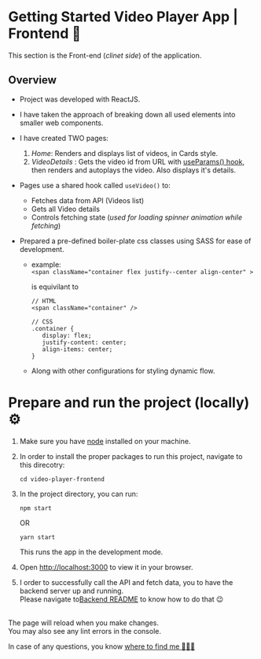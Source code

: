 # Getting Started Video Player App | Frontend 🚀

This section is the Front-end (_clinet side_) of the application.

## Overview

- Project was developed with ReactJS.

- I have taken the approach of breaking down all used elements into smaller web components.

- I have created TWO pages:
  1.  _Home_: Renders and displays list of videos, in Cards style.
  2.  _VideoDetails_ : Gets the video id from URL with [useParams() hook](https://v5.reactrouter.com/web/api/Hooks/useparams), then renders and autoplays the video. Also displays it's details.
- Pages use a shared hook called `useVideo()` to:

  - Fetches data from API (Videos list)
  - Gets all Video details
  - Controls fetching state (_used for loading spinner animation while fetching_)

- Prepared a pre-defined boiler-plate css classes using SASS for ease of development.

  - example: \
     `<span className="container flex justify--center align-center" >`

    is equivilant to

    ```
    // HTML
    <span className="container" />

    // CSS
    .container {
       display: flex;
       justify-content: center;
       align-items: center;
    }
    ```

  - Along with other configurations for styling dynamic flow.

# Prepare and run the project (locally) ⚙️

1. Make sure you have [node](https://nodejs.org/en/) installed on your machine.

2. In order to install the proper packages to run this project, navigate to this direcotry:

   ```
   cd video-player-frontend
   ```

3. In the project directory, you can run:

   ```
   npm start
   ```

   OR

   ```
   yarn start
   ```

   This runs the app in the development mode.

4. Open [http://localhost:3000](http://localhost:3000) to view it in your browser.

5. I order to successfully call the API and fetch data, you to have the backend server up and running.\
   Please navigate to[Backend README](https://github.com/yasserzakyw/React-Strapi---tldv/blob/master/video-player-backend/README.md) to know how to do that 😉

\
The page will reload when you make changes.\
You may also see any lint errors in the console.

In case of any questions, you know [where to find me 👨🏻‍💻](http://yasserzaky.xyz/)
